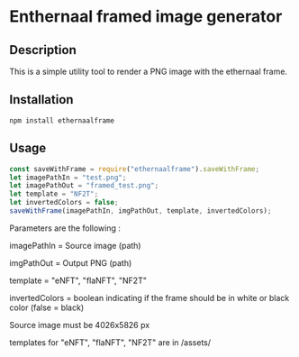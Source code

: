 # Enthernaal framed image generator

## Description

This is a simple utility tool to render a PNG image with the ethernaal frame.

## Installation

```
npm install ethernaalframe
```

## Usage

```javascript
const saveWithFrame = require("ethernaalframe").saveWithFrame;
let imagePathIn = "test.png";
let imagePathOut = "framed_test.png";
let template = "NF2T";
let invertedColors = false;
saveWithFrame(imagePathIn, imgPathOut, template, invertedColors);
```

Parameters are the following :

imagePathIn = Source image (path)

imgPathOut = Output PNG (path)

template = "eNFT", "flaNFT", "NF2T"

invertedColors = boolean indicating if the frame should be in white or black color (false = black)

Source image must be 4026x5826 px

templates for "eNFT", "flaNFT", "NF2T" are in /assets/
